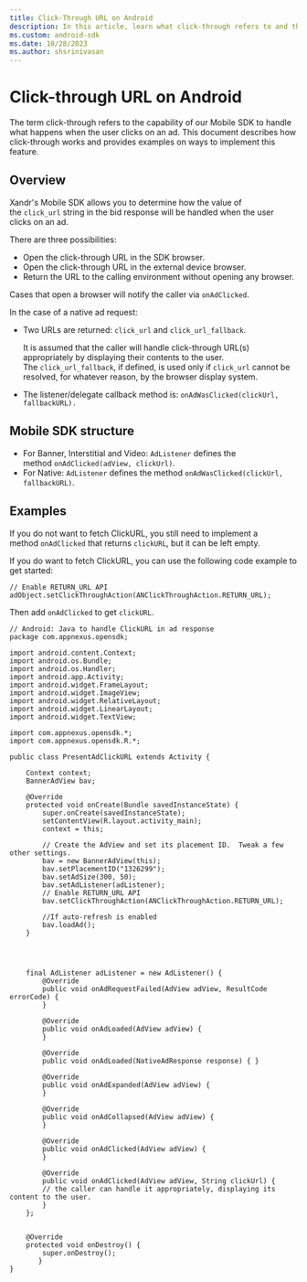 ```yaml
---
title: Click-Through URL on Android
description: In this article, learn what click-through refers to and the methods used to implement it on Android with examples.
ms.custom: android-sdk
ms.date: 10/28/2023
ms.author: shsrinivasan
---
```


# Click-through URL on Android

The term click-through refers to the capability of our Mobile SDK to handle what happens when the user clicks on an ad. This document describes how click-through works and provides examples on ways to implement this feature.

## Overview

Xandr's Mobile SDK allows you to determine how the value of the `click_url` string in the bid response will be handled when the user clicks on an ad.

There are three possibilities:

- Open the click-through URL in the SDK browser.
- Open the click-through URL in the external device browser.
- Return the URL to the calling environment without opening any browser.

Cases that open a browser will notify the caller via `onAdClicked`.

In the case of a native ad request:

- Two URLs are returned: `click_url` and `click_url_fallback`.
  
  It is assumed that the caller will handle click-through URL(s) appropriately by displaying their contents to the user. The `click_url_fallback`, if defined, is used only if `click_url` cannot be resolved, for whatever reason, by the browser display system.

- The listener/delegate callback method is: `onAdWasClicked(clickUrl, fallbackURL).`

## Mobile SDK structure

- For Banner, Interstitial and Video: `AdListener` defines the method `onAdClicked(adView, clickUrl)`.
- For Native: `AdListener` defines the method `onAdWasClicked(clickUrl, fallbackURL)`.

## Examples

If you do not want to fetch ClickURL, you still need to implement a method `onAdClicked` that returns `clickURL`, but it can be left empty.

If you do want to fetch ClickURL, you can use the following code example to get started:

```
// Enable RETURN_URL API
adObject.setClickThroughAction(ANClickThroughAction.RETURN_URL);
```

Then add `onAdClicked` to get `clickURL`.

```
// Android: Java to handle ClickURL in ad response
package com.appnexus.opensdk;
 
import android.content.Context;
import android.os.Bundle;
import android.os.Handler;
import android.app.Activity;
import android.widget.FrameLayout;
import android.widget.ImageView;
import android.widget.RelativeLayout;
import android.widget.LinearLayout;
import android.widget.TextView;
 
import com.appnexus.opensdk.*;
import com.appnexus.opensdk.R.*;
 
public class PresentAdClickURL extends Activity {
 
    Context context;
    BannerAdView bav;
 
    @Override
    protected void onCreate(Bundle savedInstanceState) {
        super.onCreate(savedInstanceState);
        setContentView(R.layout.activity_main);
        context = this;
 
        // Create the AdView and set its placement ID.  Tweak a few other settings.
        bav = new BannerAdView(this);
        bav.setPlacementID("1326299");
        bav.setAdSize(300, 50);
        bav.setAdListener(adListener);
        // Enable RETURN_URL API
        bav.setClickThroughAction(ANClickThroughAction.RETURN_URL);
 
        //If auto-refresh is enabled
        bav.loadAd();
    }
 
 
 
 
    final AdListener adListener = new AdListener() {
        @Override
        public void onAdRequestFailed(AdView adView, ResultCode errorCode) {
        }
 
        @Override
        public void onAdLoaded(AdView adView) {
        }
 
        @Override
        public void onAdLoaded(NativeAdResponse response) { }
 
        @Override
        public void onAdExpanded(AdView adView) {
        }
 
        @Override
        public void onAdCollapsed(AdView adView) {
        }
 
        @Override
        public void onAdClicked(AdView adView) {
        }
 
        @Override
        public void onAdClicked(AdView adView, String clickUrl) {
        // the caller can handle it appropriately, displaying its content to the user.
        }
    };
 
 
    @Override
    protected void onDestroy() {
        super.onDestroy();
       }
} 
```
